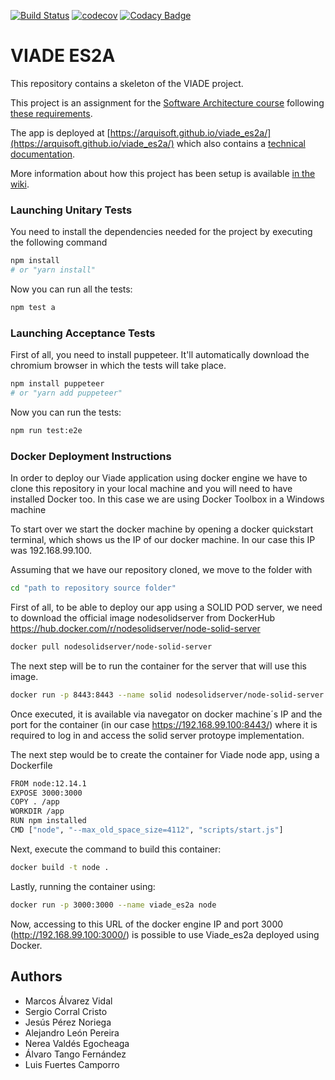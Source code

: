 [![Build Status](https://travis-ci.org/Arquisoft/viade_es2a.svg?branch=master)](https://travis-ci.org/Arquisoft/viade_es2a)
[![codecov](https://codecov.io/gh/Arquisoft/viade_es2a/branch/master/graph/badge.svg)](https://codecov.io/gh/Arquisoft/viade_es2a)
[![Codacy Badge](https://api.codacy.com/project/badge/Grade/0cbfbb7da46c44b484c6da73109b4deb)](https://www.codacy.com/gh/Arquisoft/viade_es2a?utm_source=github.com&amp;utm_medium=referral&amp;utm_content=Arquisoft/viade_es2a&amp;utm_campaign=Badge_Grade)

# VIADE ES2A

This repository contains a skeleton of the VIADE project.

This project is an assignment for the [Software Architecture course](https://arquisoft.github.io/) following [these requirements](https://labra.solid.community/public/SoftwareArchitecture/AssignmentDescription/).

The app is deployed at [https://arquisoft.github.io/viade_es2a/](https://arquisoft.github.io/viade_es2a/) which also contains a [technical documentation](https://arquisoft.github.io/viade_es2a/docs/index.html).

More information about how this project has been setup is available [in the wiki](https://github.com/Arquisoft/viade_es2a/wiki).

### Launching Unitary Tests

You need to install the dependencies needed for the project by executing the following command

```bash
npm install
# or "yarn install"
```

Now you can run all the tests:

```bash
npm test a
```

### Launching Acceptance Tests

First of all, you need to install puppeteer. It'll automatically download the chromium browser in which the tests will take place.

```bash
npm install puppeteer
# or "yarn add puppeteer"
```

Now you can run the tests:

```bash
npm run test:e2e
```

### Docker Deployment Instructions

In order to deploy our Viade application using docker engine we have to clone this repository
in your local machine and you will need to have installed Docker too.
In this case we are using Docker Toolbox in a Windows machine


To start over we start the docker machine by opening a docker quickstart terminal, which shows
us the IP of our docker machine. In our case this IP was 192.168.99.100.

Assuming that we have our repository cloned, we move to the folder with 

```bash	
cd "path to repository source folder"
```

First of all, to be able to deploy our app using a SOLID POD server, we need to download 
the official image nodesolidserver from DockerHub 
https://hub.docker.com/r/nodesolidserver/node-solid-server

```bash
docker pull nodesolidserver/node-solid-server
```
	
The next step will be to run the container for the server that will use this image.

```bash
docker run -p 8443:8443 --name solid nodesolidserver/node-solid-server
```
	
Once executed, it is available via navegator on docker machine´s IP and the port for
the container (in our case https://192.168.99.100:8443/) where it is required to
log in and access the solid server protoype implementation.

The next step would be to create the container for Viade node app, using a Dockerfile 

```bash
FROM node:12.14.1
EXPOSE 3000:3000
COPY . /app
WORKDIR /app
RUN npm installed
CMD ["node", "--max_old_space_size=4112", "scripts/start.js"]
```

Next, execute the command to build this container:

```bash
docker build -t node .
```

Lastly, running the container using:

```bash
docker run -p 3000:3000 --name viade_es2a node
```
Now, accessing to this URL of the docker engine IP and port 3000 (http://192.168.99.100:3000/)
is possible to use Viade_es2a deployed using Docker.

## Authors
-   Marcos Álvarez Vidal
-   Sergio Corral Cristo
-   Jesús Pérez Noriega
-   Alejandro León Pereira
-   Nerea Valdés Egocheaga
-   Álvaro Tango Fernández
-   Luis Fuertes Camporro